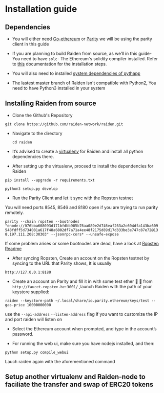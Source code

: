 <h1> Installation guide </h1>

<h2> Dependencies </h2>


* You will either need [Go-ethereum](https://github.com/ethereum/go-ethereum/wiki/Building-Ethereum) or [Parity](https://github.com/paritytech/parity#simple-one-line-installer-for-mac-and-ubuntu)
  we will be using the parity client in this guide

* If you are planning to build Raiden from source, as we'll in this guide- You need to have `solc`- The Ethereum's solidity compiler installed.
  Refer to [this](http://solidity.readthedocs.io/en/latest/installing-solidity.html) documentation for the installation steps. 
  
* You will also need to installed [system dependencies of pythapp](https://github.com/ethereum/pyethapp/#installation-on-ubuntudebian) 


* The lastest master branch of Raiden isn't compatible with Python2, You need to have Python3 installed in your system

<h2> Installing Raiden from source </h2>

* Clone the Github's Repository

 `git clone https://github.com/raiden-network/raiden.git`
 
* Navigate to the directory
 
  `cd raiden`

* It’s advised to create a [virtualenv](http://docs.python-guide.org/en/latest/dev/virtualenvs/) for Raiden and install all python dependencies there.

* After setting up the virtualenv, proceed to install the dependencies for Raiden

`pip install --upgrade -r requirements.txt`

`python3 setup.py develop`


* Run the Parity Client and let it sync with the Ropsten testnet

You will need ports 8545, 8546 and 8180 open if you are trying to run parity remotely.

`parity --chain ropsten --bootnodes "enode://076bba608093d171bfdbb905b76aa089e2d746eaf263a2c604dfa143ba609548fdff5d734081a617f48a6802df7a71a4ee48f2175d89d17d333be3e747c87e72@138.197.111.208:30303" --jsonrpc-cors* --unsafe-expose`

If some problem arises or some bootnodes are dead, have a look at [Ropsten Readme](raiden-network.readthedocs.io/en/stable/overview_and_guide.html)

* After syncing Ropsten, Create an account on the Ropsten testnet by syncing to the URL that Parity shows, It is usually

`http://127.0.0.1:8180`

* Create an account on Parity and fill it in with some test ether :beer: :beer: from ` http://faucet.ropsten.be:3001/ ` ,launch Raiden with the path of your keystore supplied: 

`raiden --keystore-path ~/.local/share/io.parity.ethereum/keys/test --gas-price 10000000000`

use the `--api-address` `--listen-address` flag if you want to customize the IP and port raiden will listen on

* Select the Ethereum account when prompted, and type in the account’s password.

* For running the web ui, make sure you have nodejs installed, and then:

`python setup.py compile_webui`

Lauch raiden again with the aforementioned command

<h2> Setup another virtualenv and Raiden-node to faciliate the transfer and swap of ERC20 tokens </h2> 



